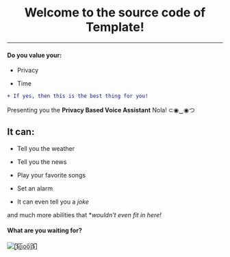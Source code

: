 <h1 align="center">Welcome to the source code of Template!</h1>

---

<h4>Do you value your:</h4>

- Privacy

- Time

```diff
+ If yes, then this is the best thing for you!
```

Presenting you the **Privacy Based Voice Assistant** Nola! ⊂◉‿◉つ

<h2>It can:</h2>

- Tell you the weather

- Tell you the news

- Play your favorite songs

- Set an alarm

- It can even tell you a *joke*

and much more abilities that **wouldn't even fit in here!*

<h4>What are you waiting for?</h4>

<p><a href="https://www.example.com"><img img src="noimageatall" alt="[̲̅$̲̅(̲̅ιοο̲̅)̲̅$̲̅]"/></a></p>
